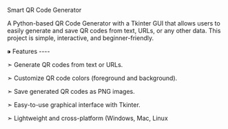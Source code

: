 Smart QR Code Generator

A Python-based QR Code Generator with a Tkinter GUI that allows users to easily generate and save QR codes from text, URLs, or any other data. This project is simple, interactive, and beginner-friendly.

⁍  Features ----

➣ Generate QR codes from text or URLs.

➣ Customize QR code colors (foreground and background).

➣ Save generated QR codes as PNG images.

➣ Easy-to-use graphical interface with Tkinter.

➣ Lightweight and cross-platform (Windows, Mac, Linux
